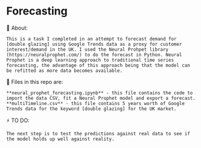 # Forecasting

💬 About:

    This is a task I completed in an attempt to forecast demand for [double glazing] using Google Trends data as a proxy for customer interest/demand in the UK. I used the Neural Prohpet library (https://neuralprophet.com/) to do the forecast in Python. Neural Prophet is a deep learning approach to traditional time series forecasting, the advantage of this approach being that the model can be refitted as more data becomes available.  

💾 Files in this repo are:

    **neural_prophet_forecasting.ipynb** - this file contains the code to import the data CSV, fit a Neural Prophet model and export a forecast.
    **multiTimeline.csv** - this file contains 5 years worth of Google Trends data for the keyword [double glazing] for the UK market.

⚡ TO DO:

    The next step is to test the predictions against real data to see if the model holds up well against reality.
